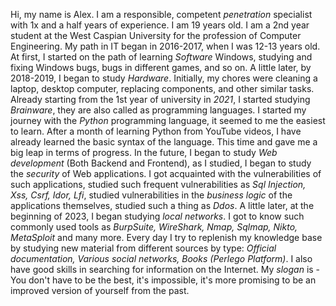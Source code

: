 Hi, my name is Alex. I am a responsible, competent <i class='mark_text'>penetration</i> specialist with 1x and a half years of experience. I am 19 years old. I am a 2nd year student at the West Caspian University for the profession of Computer Engineering. My path in IT began in 2016-2017, when I was 12-13 years old. At first, I started on the path of learning <i class='mark_text'>Software</i> Windows, studying and fixing Windows bugs, bugs in different games, and so on. A little later, by 2018-2019, I began to study <i class='mark_text'>Hardware</i>. Initially, my chores were cleaning a laptop, desktop computer, replacing components, and other similar tasks. Already starting from the 1st year of university in <i class='mark_text'>2021</i>, I started studying <i class='mark_text'>Brainware</i>, they are also called as programming languages. I started my journey with the <i class='mark_text'>Python</i> programming language, it seemed to me the easiest to learn. After a month of learning Python from YouTube videos, I have already learned the basic syntax of the language. This time and gave me a big leap in terms of progress. In the future, I began to study <i class='mark_text'>Web development</i> (Both Backend and Frontend), as I studied, I began to study the <i class='mark_text'>security</i> of Web applications. I got acquainted with the vulnerabilities of such applications, studied such frequent vulnerabilities as <i class='mark_text'>Sql Injection, Xss, Csrf, Idor, Lfi</i>, studied vulnerabilities in the <i class='mark_text'>business logic</i> of the applications themselves, studied such a thing as <i class='mark_text'>Ddos</i>. A little later, at the beginning of 2023, I began studying <i class='mark_text'>local networks</i>. I got to know such commonly used tools as <i class='mark_text'>BurpSuite, WireShark, Nmap, Sqlmap, Nikto, MetaSploit</i> and many more. Every day I try to replenish my knowledge base by studying new material from different sources by type: <i class='mark_text'>Official documentation, Various social networks, Books (Perlego Platform)</i>. I also have good skills in searching for information on the Internet. My <i class='mark_text'>slogan</i> is - You don't have to be the best, it's impossible, it's more promising to be an improved version of yourself from the past.
